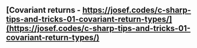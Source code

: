 ## [Covariant returns - https://josef.codes/c-sharp-tips-and-tricks-01-covariant-return-types/](https://josef.codes/c-sharp-tips-and-tricks-01-covariant-return-types/)

